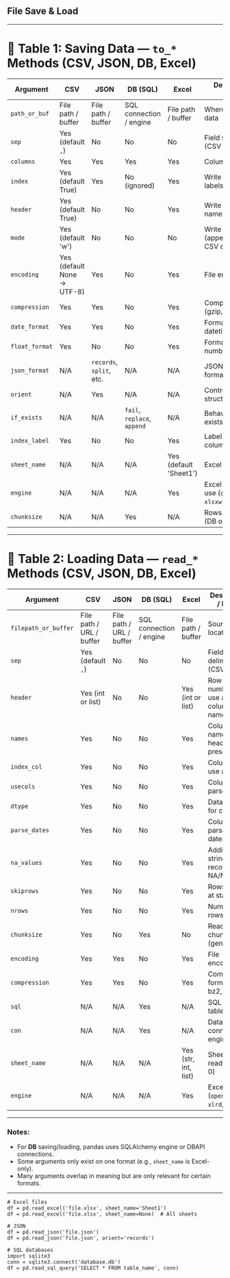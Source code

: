 
## File Save & Load

---

# 📝 Table 1: Saving Data — `to_*` Methods (CSV, JSON, DB, Excel)

| Argument       | CSV                        | JSON                     | DB (SQL)                    | Excel                  | Description / Notes                                  |
| -------------- | -------------------------- | ------------------------ | --------------------------- | ---------------------- | ---------------------------------------------------- |
| `path_or_buf`  | File path / buffer         | File path / buffer       | SQL connection / engine     | File path / buffer     | Where to save data                                   |
| `sep`          | Yes (default `,`)          | No                       | No                          | No                     | Field separator (CSV only)                           |
| `columns`      | Yes                        | Yes                      | Yes                         | Yes                    | Columns to write                                     |
| `index`        | Yes (default True)         | Yes                      | No (ignored)                | Yes                    | Write index (row labels)                             |
| `header`       | Yes (default True)         | No                       | No                          | Yes                    | Write column names                                   |
| `mode`         | Yes (default 'w')          | No                       | No                          | No                     | Write mode (append/overwrite, CSV only)              |
| `encoding`     | Yes (default None → UTF-8) | Yes                      | No                          | Yes                    | File encoding                                        |
| `compression`  | Yes                        | Yes                      | No                          | Yes                    | Compress output (gzip, bz2, zip, xz)                 |
| `date_format`  | Yes                        | Yes                      | No                          | Yes                    | Format for datetime columns                          |
| `float_format` | Yes                        | No                       | No                          | Yes                    | Format float numbers                                 |
| `json_format`  | N/A                        | `records`, `split`, etc. | N/A                         | N/A                    | JSON output format                                   |
| `orient`       | N/A                        | Yes                      | N/A                         | N/A                    | Controls JSON structure                              |
| `if_exists`    | N/A                        | N/A                      | `fail`, `replace`, `append` | N/A                    | Behavior if table exists (DB only)                   |
| `index_label`  | Yes                        | No                       | No                          | Yes                    | Label for index column                               |
| `sheet_name`   | N/A                        | N/A                      | N/A                         | Yes (default 'Sheet1') | Excel sheet name                                     |
| `engine`       | N/A                        | N/A                      | N/A                         | Yes                    | Excel engine to use (`openpyxl`, `xlsxwriter`, etc.) |
| `chunksize`    | N/A                        | N/A                      | Yes                         | N/A                    | Rows per batch (DB only)                             |

---

# 📝 Table 2: Loading Data — `read_*` Methods (CSV, JSON, DB, Excel)

| Argument             | CSV                      | JSON                     | DB (SQL)                | Excel                | Description / Notes                       |
| -------------------- | ------------------------ | ------------------------ | ----------------------- | -------------------- | ----------------------------------------- |
| `filepath_or_buffer` | File path / URL / buffer | File path / URL / buffer | SQL connection / engine | File path / buffer   | Source location                           |
| `sep`                | Yes (default `,`)        | No                       | No                      | No                   | Field delimiter (CSV only)                |
| `header`             | Yes (int or list)        | No                       | No                      | Yes (int or list)    | Row number(s) to use as column names      |
| `names`              | Yes                      | No                       | No                      | Yes                  | Column names if header not present        |
| `index_col`          | Yes                      | No                       | No                      | Yes                  | Column(s) to use as index                 |
| `usecols`            | Yes                      | No                       | No                      | Yes                  | Columns to parse                          |
| `dtype`              | Yes                      | No                       | No                      | Yes                  | Data types for columns                    |
| `parse_dates`        | Yes                      | No                       | No                      | Yes                  | Columns to parse as dates                 |
| `na_values`          | Yes                      | No                       | No                      | Yes                  | Additional strings to recognize as NA/NaN |
| `skiprows`           | Yes                      | No                       | No                      | Yes                  | Rows to skip at start                     |
| `nrows`              | Yes                      | No                       | No                      | Yes                  | Number of rows to read                    |
| `chunksize`          | Yes                      | No                       | Yes                     | No                   | Read in chunks (generator)                |
| `encoding`           | Yes                      | Yes                      | No                      | Yes                  | File encoding                             |
| `compression`        | Yes                      | Yes                      | No                      | Yes                  | Compression format (gzip, bz2, zip, xz)   |
| `sql`                | N/A                      | N/A                      | Yes                     | N/A                  | SQL query or table name                   |
| `con`                | N/A                      | N/A                      | Yes                     | N/A                  | Database connection / engine              |
| `sheet_name`         | N/A                      | N/A                      | N/A                     | Yes (str, int, list) | Sheet(s) to read (default 0)              |
| `engine`             | N/A                      | N/A                      | N/A                     | Yes                  | Excel engine (`openpyxl`, `xlrd`, etc.)   |

---

### Notes:

* For **DB** saving/loading, pandas uses SQLAlchemy engine or DBAPI connections.
* Some arguments only exist on one format (e.g., `sheet_name` is Excel-only).
* Many arguments overlap in meaning but are only relevant for certain formats.

---


```
# Excel files
df = pd.read_excel('file.xlsx', sheet_name='Sheet1')
df = pd.read_excel('file.xlsx', sheet_name=None)  # All sheets

# JSON
df = pd.read_json('file.json')
df = pd.read_json('file.json', orient='records')

# SQL databases
import sqlite3
conn = sqlite3.connect('database.db')
df = pd.read_sql_query('SELECT * FROM table_name', conn)
```


